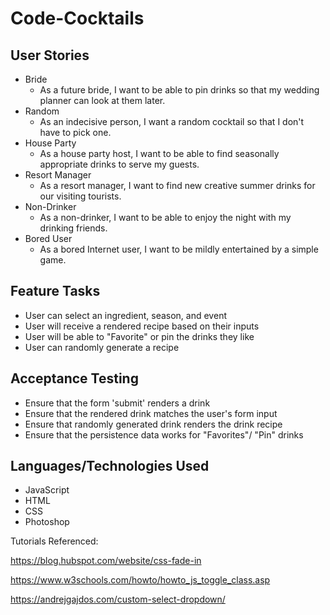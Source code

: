 # Code-Cocktails

## User Stories
- Bride
  - As a future bride, I want to be able to pin drinks so that my wedding planner can look at them later.
- Random
  - As an indecisive person, I want a random cocktail so that I don't have to pick one.
- House Party
  - As a house party host, I want to be able to find seasonally appropriate drinks to serve my guests.
- Resort Manager
  - As a resort manager, I want to find new creative summer drinks for our visiting tourists.
- Non-Drinker
  - As a non-drinker, I want to be able to enjoy the night with my drinking friends. 
- Bored User
  - As a bored Internet user, I want to be mildly entertained by a simple game.

## Feature Tasks
- User can select an ingredient, season, and event 
- User will receive a rendered recipe based on their inputs
- User will be able to "Favorite" or pin the drinks they like 
- User can randomly generate a recipe

## Acceptance Testing
- Ensure that the form 'submit' renders a drink
- Ensure that the rendered drink matches the user's form input
- Ensure that randomly generated drink renders the drink recipe
- Ensure that the persistence data works for "Favorites"/ "Pin" drinks 





## Languages/Technologies Used
- JavaScript
- HTML
- CSS
- Photoshop


Tutorials Referenced: 


https://blog.hubspot.com/website/css-fade-in

https://www.w3schools.com/howto/howto_js_toggle_class.asp

https://andrejgajdos.com/custom-select-dropdown/


